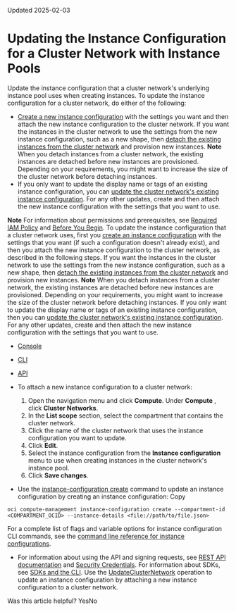 Updated 2025-02-03
# Updating the Instance Configuration for a Cluster Network with Instance Pools
Update the instance configuration that a cluster network's underlying instance pool uses when creating instances.
To update the instance configuration for a cluster network, do either of the following:
  * [Create a new instance configuration](https://docs.oracle.com/en-us/iaas/Content/Compute/Tasks/creatinginstanceconfig.htm#Creating_an_Instance_Configuration) with the settings you want and then attach the new instance configuration to the cluster network.
If you want the instances in the cluster network to use the settings from the new instance configuration, such as a new shape, then [detach the existing instances from the cluster network](https://docs.oracle.com/en-us/iaas/Content/Compute/Tasks/detach-instance-from-cluster-network.htm#detach-instance "Remove specific nodes from a cluster network by detaching instances from the cluster network's underlying instance pool. The instances that you detach are no longer managed as part of the cluster network.") and provision new instances.
**Note** When you detach instances from a cluster network, the existing instances are detached before new instances are provisioned. Depending on your requirements, you might want to increase the size of the cluster network before detaching instances.
  * If you only want to update the display name or tags of an existing instance configuration, you can [update the cluster network's existing instance configuration](https://docs.oracle.com/en-us/iaas/Content/Compute/Tasks/deletinginstanceconfig.htm#Deleting_an_Instance_Configuration). For any other updates, create and then attach the new instance configuration with the settings that you want to use.


**Note** For information about permissions and prerequisites, see [Required IAM Policy](https://docs.oracle.com/en-us/iaas/Content/Compute/Tasks/managingclusternetworks.htm#iam) and [Before You Begin](https://docs.oracle.com/en-us/iaas/Content/Compute/Tasks/managingclusternetworks.htm#prerequisites).
To update the instance configuration that a cluster network uses, first you [create an instance configuration](https://docs.oracle.com/en-us/iaas/Content/Compute/Tasks/creatinginstanceconfig.htm#Creating_an_Instance_Configuration) with the settings that you want (if such a configuration doesn't already exist), and then you attach the new instance configuration to the cluster network, as described in the following steps.
If you want the instances in the cluster network to use the settings from the new instance configuration, such as a new shape, then [detach the existing instances from the cluster network](https://docs.oracle.com/en-us/iaas/Content/Compute/Tasks/detach-instance-from-cluster-network.htm#detach-instance "Remove specific nodes from a cluster network by detaching instances from the cluster network's underlying instance pool. The instances that you detach are no longer managed as part of the cluster network.") and provision new instances.
**Note** When you detach instances from a cluster network, the existing instances are detached before new instances are provisioned. Depending on your requirements, you might want to increase the size of the cluster network before detaching instances.
If you only want to update the display name or tags of an existing instance configuration, then you can [update the cluster network's existing instance configuration](https://docs.oracle.com/en-us/iaas/Content/Compute/Tasks/deletinginstanceconfig.htm#Deleting_an_Instance_Configuration). For any other updates, create and then attach the new instance configuration with the settings that you want to use.
  * [Console](https://docs.oracle.com/en-us/iaas/Content/Compute/Tasks/update-cluster-network-instance-configuration.htm)
  * [CLI](https://docs.oracle.com/en-us/iaas/Content/Compute/Tasks/update-cluster-network-instance-configuration.htm)
  * [API](https://docs.oracle.com/en-us/iaas/Content/Compute/Tasks/update-cluster-network-instance-configuration.htm)


  * To attach a new instance configuration to a cluster network:
    1. Open the navigation menu and click **Compute**. Under **Compute** , click **Cluster Networks**.
    2. In the **List scope** section, select the compartment that contains the cluster network.
    3. Click the name of the cluster network that uses the instance configuration you want to update.
    4. Click **Edit**.
    5. Select the instance configuration from the **Instance configuration** menu to use when creating instances in the cluster network's instance pool.
    6. Click **Save changes**.
  * Use the [ instance-configuration create](https://docs.oracle.com/iaas/tools/oci-cli/latest/oci_cli_docs/cmdref/compute-management/instance-configuration/create.html) command to update an instance configuration by creating an instance configuration:
Copy
```
oci compute-management instance-configuration create --compartment-id <COMPARTMENT_OCID> --instance-details <file://path/to/file.json>
```

For a complete list of flags and variable options for instance configuration CLI commands, see the [command line reference for instance configurations](https://docs.oracle.com/iaas/tools/oci-cli/latest/oci_cli_docs/cmdref/compute-management/instance-configuration.html).
  * For information about using the API and signing requests, see [REST API documentation](https://docs.oracle.com/iaas/Content/API/Concepts/usingapi.htm) and [Security Credentials](https://docs.oracle.com/iaas/Content/General/Concepts/credentials.htm). For information about SDKs, see [SDKs and the CLI](https://docs.oracle.com/iaas/Content/API/Concepts/sdks.htm).
Use the [UpdateClusterNetwork](https://docs.oracle.com/iaas/api/#/en/iaas/latest/ClusterNetwork/UpdateClusterNetwork) operation to update an instance configuration by attaching a new instance configuration to a cluster network.


Was this article helpful?
YesNo

